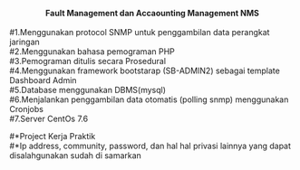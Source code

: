 <b><center>Fault Management dan Accaounting Management NMS</center></b><br>
#1.Menggunakan protocol SNMP untuk penggambilan data perangkat jaringan<br>
#2.Menggunakan bahasa pemograman PHP<br>
#3.Pemograman ditulis secara Prosedural<br>
#4.Menggunakan framework bootstarap (SB-ADMIN2) sebagai template Dashboard Admin<br>
#5.Database menggunakan DBMS(mysql) <br>
#6.Menjalankan penggambilan data otomatis (polling snmp) menggunakan Cronjobs<br>
#7.Server CentOs 7.6<br>




#*Project Kerja Praktik<br>
#*Ip address, community, password, dan hal hal privasi lainnya yang dapat disalahgunakan sudah di samarkan
